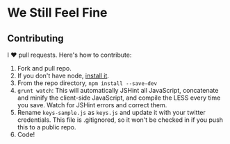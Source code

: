 We Still Feel Fine
==================

## Contributing

I ♥ pull requests. Here's how to contribute:

1. Fork and pull repo.
2. If you don't have node, [install it](http://howtonode.org/how-to-install-nodejs).
3. From the repo directory, `npm install --save-dev`
4. `grunt watch`: This will automatically JSHint all JavaScript, concatenate and minify the client-side JavaScript, and compile the LESS every time you save. Watch for JSHint errors and correct them.
5. Rename `keys-sample.js` as `keys.js` and update it with your twitter credentials. This file is .gitignored, so it won't be checked in if you push this to a public repo.
6. Code!